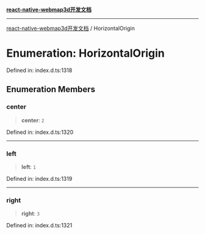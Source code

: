 [**react-native-webmap3d开发文档**](../README.md)

***

[react-native-webmap3d开发文档](../globals.md) / HorizontalOrigin

# Enumeration: HorizontalOrigin

Defined in: index.d.ts:1318

## Enumeration Members

### center

> **center**: `2`

Defined in: index.d.ts:1320

***

### left

> **left**: `1`

Defined in: index.d.ts:1319

***

### right

> **right**: `3`

Defined in: index.d.ts:1321
